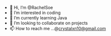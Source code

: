 - 👋 Hi, I’m @RachelSoe
- 👀 I’m interested in coding
- 🌱 I’m currently learning Java
- 💞️ I’m looking to collaborate on projects
- 📫 How to reach me ...@crystalxn10@gmail.com

<!---
RachelSoe/RachelSoe is a ✨ special ✨ repository because its `README.md` (this file) appears on your GitHub profile.
You can click the Preview link to take a look at your changes.
--->
